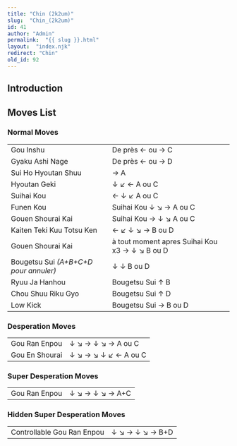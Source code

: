 ```yaml
---
title: "Chin (2k2um)"
slug:  "Chin_(2k2um)"
id: 41
author: "Admin"
permalink:  "{{ slug }}.html"
layout:  "index.njk"
redirect: "Chin"
old_id: 92
---
```


## Introduction

## Moves List

### Normal Moves

|                                       |                                                |
|---------------------------------------|------------------------------------------------|
| Gou Inshu                             | De près ← ou → C                               |
| Gyaku Ashi Nage                       | De près ← ou → D                               |
| Sui Ho Hyoutan Shuu                   | → A                                            |
| Hyoutan Geki                          | ↓ ↙ ← A ou C                                   |
| Suihai Kou                            | ← ↓ ↙ A ou C                                   |
| Funen Kou                             | Suihai Kou ↓ ↘ → A ou C                        |
| Gouen Shourai Kai                     | Suihai Kou → ↓ ↘ A ou C                        |
| Kaiten Teki Kuu Totsu Ken             | ← ↙ ↓ ↘ → B ou D                               |
| Gouen Shourai Kai                     | à tout moment apres Suihai Kou x3 → ↓ ↘ B ou D |
| Bougetsu Sui *(A+B+C+D pour annuler)* | ↓ ↓ B ou D                                     |
| Ryuu Ja Hanhou                        | Bougetsu Sui ↑ B                               |
| Chou Shuu Riku Gyo                    | Bougetsu Sui ↑ D                               |
| Low Kick                              | Bougetsu Sui → B ou D                          |

### Desperation Moves

|                |                      |
|----------------|----------------------|
| Gou Ran Enpou  | ↓ ↘ → ↓ ↘ → A ou C   |
| Gou En Shourai | ↓ ↘ → ↘ ↓ ↙ ← A ou C |

### Super Desperation Moves

|               |                 |
|---------------|-----------------|
| Gou Ran Enpou | ↓ ↘ → ↓ ↘ → A+C |

### Hidden Super Desperation Moves

|                            |                 |
|----------------------------|-----------------|
| Controllable Gou Ran Enpou | ↓ ↘ → ↓ ↘ → B+D |
